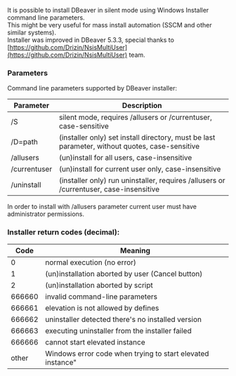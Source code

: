 It is possible to install DBeaver in silent mode using Windows Installer command line parameters.  
This might be very useful for mass install automation (SSCM and other similar systems).  
Installer was improved in DBeaver 5.3.3, special thanks to [https://github.com/Drizin/NsisMultiUser](https://github.com/Drizin/NsisMultiUser) team.  

### Parameters 

Command line parameters supported by DBeaver installer:

Parameter|Description
---|---
/S | silent mode, requires /allusers or /currentuser, case-sensitive
/D=path | (installer only) set install directory, must be last parameter, without quotes, case-sensitive
/allusers | (un)install for all users, case-insensitive
/currentuser | (un)install for current user only, case-insensitive
/uninstall | (installer only) run uninstaller, requires /allusers or /currentuser, case-insensitive

In order to install with /allusers parameter current user must have administrator permissions.

### Installer return codes (decimal):

Code|Meaning
---|---
0 | normal execution (no error)
1 | (un)installation aborted by user (Cancel button)
2 | (un)installation aborted by script
666660 | invalid command-line parameters
666661 | elevation is not allowed by defines
666662 | uninstaller detected there's no installed version
666663 | executing uninstaller from the installer failed
666666 | cannot start elevated instance
other | Windows error code when trying to start elevated instance"

